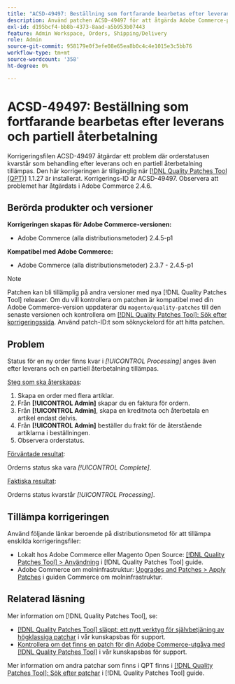 ```yaml
---
title: "ACSD-49497: Beställning som fortfarande bearbetas efter leverans och partiell återbetalning"
description: Använd patchen ACSD-49497 för att åtgärda Adobe Commerce-problemet där orderstatusen kvarstår som behandling efter leverans och en partiell återbetalning tillämpas.
exl-id: d195bcf4-bb8b-4373-8aad-a5b953b07443
feature: Admin Workspace, Orders, Shipping/Delivery
role: Admin
source-git-commit: 958179e0f3efe08e65ea8b0c4c4e1015e3c5bb76
workflow-type: tm+mt
source-wordcount: '358'
ht-degree: 0%

---
```


# ACSD-49497: Beställning som fortfarande bearbetas efter leverans och partiell återbetalning

Korrigeringsfilen ACSD-49497 åtgärdar ett problem där orderstatusen kvarstår som behandling efter leverans och en partiell återbetalning tillämpas. Den här korrigeringen är tillgänglig när [[!DNL Quality Patches Tool (QPT)]](/help/announcements/adobe-commerce-announcements/magento-quality-patches-released-new-tool-to-self-serve-quality-patches.md) 1.1.27 är installerat. Korrigerings-ID är ACSD-49497. Observera att problemet har åtgärdats i Adobe Commerce 2.4.6.

## Berörda produkter och versioner

**Korrigeringen skapas för Adobe Commerce-versionen:**

* Adobe Commerce (alla distributionsmetoder) 2.4.5-p1

**Kompatibel med Adobe Commerce:**

* Adobe Commerce (alla distributionsmetoder) 2.3.7 - 2.4.5-p1

>[!NOTE]
>
>Patchen kan bli tillämplig på andra versioner med nya [!DNL Quality Patches Tool] releaser. Om du vill kontrollera om patchen är kompatibel med din Adobe Commerce-version uppdaterar du `magento/quality-patches` till den senaste versionen och kontrollera om [[!DNL Quality Patches Tool]: Sök efter korrigeringssida](https://experienceleague.adobe.com/tools/commerce-quality-patches/index.html). Använd patch-ID:t som söknyckelord för att hitta patchen.

## Problem

Status för en ny order finns kvar i *[!UICONTROL Processing]* anges även efter leverans och en partiell återbetalning tillämpas.

<u>Steg som ska återskapas</u>:

1. Skapa en order med flera artiklar.
1. Från **[!UICONTROL Admin]** skapar du en faktura för ordern.
1. Från **[!UICONTROL Admin]**, skapa en kreditnota och återbetala en artikel endast delvis.
1. Från **[!UICONTROL Admin]** beställer du frakt för de återstående artiklarna i beställningen.
1. Observera orderstatus.

<u>Förväntade resultat</u>:

Orderns status ska vara *[!UICONTROL Complete]*.

<u>Faktiska resultat</u>:

Orderns status kvarstår *[!UICONTROL Processing]*.

## Tillämpa korrigeringen

Använd följande länkar beroende på distributionsmetod för att tillämpa enskilda korrigeringsfiler:

* Lokalt hos Adobe Commerce eller Magento Open Source: [[!DNL Quality Patches Tool] > Användning](https://experienceleague.adobe.com/docs/commerce-operations/tools/quality-patches-tool/usage.html) i [!DNL Quality Patches Tool] guide.
* Adobe Commerce om molninfrastruktur: [Upgrades and Patches > Apply Patches](https://experienceleague.adobe.com/docs/commerce-cloud-service/user-guide/develop/upgrade/apply-patches.html) i guiden Commerce om molninfrastruktur.

## Relaterad läsning

Mer information om [!DNL Quality Patches Tool], se:

* [[!DNL Quality Patches Tool] släppt: ett nytt verktyg för självbetjäning av högklassiga patchar](/help/announcements/adobe-commerce-announcements/magento-quality-patches-released-new-tool-to-self-serve-quality-patches.md) i vår kunskapsbas för support.
* [Kontrollera om det finns en patch för din Adobe Commerce-utgåva med [!DNL Quality Patches Tool]](/help/support-tools/patches-available-in-qpt-tool/check-patch-for-magento-issue-with-magento-quality-patches.md) i vår kunskapsbas för support.

Mer information om andra patchar som finns i QPT finns i [[!DNL Quality Patches Tool]: Sök efter patchar](https://experienceleague.adobe.com/tools/commerce-quality-patches/index.html) i [!DNL Quality Patches Tool] guide.
